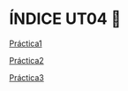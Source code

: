 # ÍNDICE UT04 🔗

[Práctica1](./Practicas/PR01/PR01.md)

[Práctica2](./Practicas/PR02/PR02.md)

[Práctica3](./Practicas/PR03/PR03.md)
